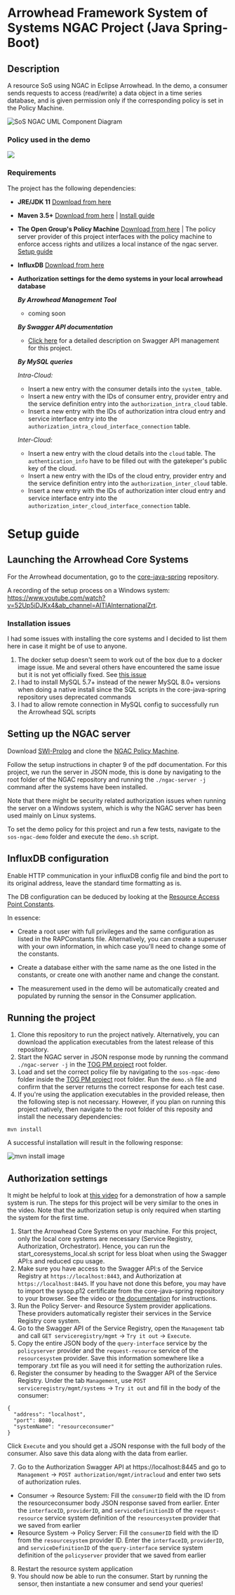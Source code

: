 # Arrowhead Framework System of Systems NGAC Project (Java Spring-Boot)

## Description
A resource SoS using NGAC in Eclipse Arrowhead. In the demo, a consumer sends requests to access (read/write) a data object in a time series database, and is given permission only if the corresponding policy is set in the Policy Machine.

![SoS NGAC UML Component Diagram](doc/SystemsHolistic2.png?raw=true "SoS NGAC UML Component Diagram")

### Policy used in the demo

<img src="doc/Policy.png">


### Requirements

The project has the following dependencies:
* **JRE/JDK 11** [Download from here](https://www.oracle.com/technetwork/java/javase/downloads/jdk11-downloads-5066655.html)
* **Maven 3.5+** [Download from here](http://maven.apache.org/download.cgi) | [Install guide](https://www.baeldung.com/install-maven-on-windows-linux-mac)
* **The Open Group's Policy Machine**  [Download from here](https://github.com/esen96/tog-ngac-crosscpp-LTU) | The policy server provider of this project interfaces with the policy machine to enforce access rights and utilizes a local instance of the ngac server. [Setup guide](#ngacserver)
* **InfluxDB** [Download from here](https://portal.influxdata.com/downloads/)  
* **Authorization settings for the demo systems in your local arrowhead database**

  ***By Arrowhead Management Tool***
  - coming soon
  
  ***By Swagger API documentation***
  
  - [Click here](#authorizationsettings) for a detailed description on Swagger API management for this project. 
  
  ***By MySQL queries***
  
  *Intra-Cloud:*
  - Insert a new entry with the consumer details into the `system_` table.
  - Insert a new entry with the IDs of consumer entry, provider entry and the service definition entry into the `authorization_intra_cloud` table.
  - Insert a new entry with the IDs of authorization intra cloud entry and service interface entry into the `authorization_intra_cloud_interface_connection` table.
  
  *Inter-Cloud:*
  - Insert a new entry with the cloud details into the `cloud` table. The `authentication_info` have to be filled out with the gatekeper's public key of the cloud.
  - Insert a new entry with the IDs of the cloud entry, provider entry and the service definition entry into the `authorization_inter_cloud` table.
  - Insert a new entry with the IDs of authorization inter cloud entry and service interface entry into the `authorization_inter_cloud_interface_connection` table.



# Setup guide

## Launching the Arrowhead Core Systems

For the Arrowhead documentation, go to the [core-java-spring](https://github.com/eclipse-arrowhead/core-java-spring) repository.

A recording of the setup process on a Windows system: https://www.youtube.com/watch?v=52Up5iDJKx4&ab_channel=AITIAInternationalZrt.

### Installation issues

I had some issues with installing the core systems and I decided to list them here in case it might be of use to anyone.

1) The docker setup doesn't seem to work out of the box due to a docker image issue. Me and several others have encountered the same issue but it is not yet officially fixed. See [this issue](https://github.com/eclipse-arrowhead/core-java-spring/issues/361)
2) I had to install MySQL 5.7+ instead of the newer MySQL 8.0+ versions when doing a native install since the SQL scripts in the core-java-spring repository uses deprecated commands
3) I had to allow remote connection in MySQL config to successfully run the Arrowhead SQL scripts




<a name="ngacserver" />

## Setting up the NGAC server

Download [SWI-Prolog](https://www.swi-prolog.org/Download.html) and clone the [NGAC Policy Machine](https://github.com/esen96/tog-ngac-crosscpp-LTU).

Follow the setup instructions in chapter 9 of the pdf documentation. For this project, we run the server in JSON mode, this is done by navigating to the root folder of the NGAC repository and running the ``./ngac-server -j`` command after the systems have been installed. 

Note that there might be security related authorization issues when running the server on a Windows system, which is why the NGAC server has been used mainly on Linux systems.

To set the demo policy for this project and run a few tests, navigate to the ``sos-ngac-demo`` folder and execute the ``demo.sh`` script.

## InfluxDB configuration
Enable HTTP communication in your influxDB config file and bind the port to its original address, leave the standard time formatting as is.

The DB configuration can be deduced by looking at the [Resource Access Point Constants](https://github.com/esen96/sos-ngac/blob/master/sos-ngac/sos-ngac-resource-system/src/main/java/ai/aitia/sos_ngac/resource_system/rap/RAPConstants.java).

In essence: 
* Create a root user with full privileges and the same configuration as listed in the RAPConstants file. Alternatively, you can create a superuser with your own information, in which case you'll need to change some of the constants. 

* Create a database either with the same name as the one listed in the constants, or create one with another name and change the constant.

* The measurement used in the demo will be automatically created and populated by running the sensor in the Consumer application. 

## Running the project

1) Clone this repository to run the project natively. Alternatively, you can download the application executables from the latest release of this repository.
2) Start the NGAC server in JSON response mode by running the command ``./ngac-server -j`` in the [TOG PM project](https://github.com/esen96/tog-ngac-crosscpp-LTU)  root folder.
3) Load and set the correct policy file by navigating to the ``sos-ngac-demo`` folder inside the [TOG PM project](https://github.com/esen96/tog-ngac-crosscpp-LTU)  root folder. Run the ``demo.sh`` file and confirm that the server returns the correct response for each test case.
4) If you're using the application executables in the provided release, then the following step is not necessary. However, if you plan on running this project natively, then navigate to the root folder of this reposity and install the necessary dependencies:

```
mvn install
```
A successful installation will result in the following response:

![mvn install image](doc/mvninstall.png?raw=true "mvn install")

<a name="authorizationsettings" />

## Authorization settings

It might be helpful to look at [this video](https://www.youtube.com/watch?v=9BHemnv3mQA&ab_channel=AITIAInternationalZrt.) for a demonstration of how a sample system is run. The steps for this project will be very similar to the ones in the video. Note that the authorization setup is only required when starting the system for the first time. 

1) Start the Arrowhead Core Systems on your machine. For this project, only the local core systems are necessary (Service Registry, Authorization, Orchestrator). Hence, you can run the start_coresystems_local.sh script for less bloat when using the Swagger API:s and reduced cpu usage.
2) Make sure you have access to the Swagger API:s of the Service Registry at ``https://localhost:8443``, and Authorization at ``https://localhost:8445``. If you have not done this before, you may have to import the sysop.p12 certificate from the core-java-spring repository to your browser. See the video or [the documentation](https://github.com/eclipse-arrowhead/core-java-spring) for instructions.
3) Run the Policy Server- and Resource System provider applications. These providers automatically register their services in the Service Registry core system. 
4) Go to the Swagger API of the Service Registry, open the ``Management`` tab and call ``GET serviceregistry/mgmt`` -> ``Try it out`` -> ``Execute``. 
5) Copy the entire JSON body of the ``query-interface`` service by the ``policyserver`` provider and the ``request-resource`` service of the ``resourcesystem`` provider. Save this information somewhere like a temporary .txt file as you will need it for setting the authorization rules.
6) Register the consumer by heading to the Swagger API of the Service Registry. Under the tab ``Management``, use ``POST serviceregistry/mgmt/systems`` -> ``Try it out`` and fill in the body of the consumer:

```
{
  "address": "localhost",
  "port": 8080,
  "systemName": "resourceconsumer"
}
```
Click ``Execute`` and you should get a JSON response with the full body of the consumer. Also save this data along with the data from earlier.

7) Go to the Authorization Swagger API at https://localhost:8445 and go to ``Management`` -> ``POST authorization/mgmt/intracloud`` and enter two sets of authorization rules.
 * Consumer -> Resource System: Fill the ``consumerID`` field with the ID from the resourceconsumer body JSON response saved from earlier. Enter the ``interfaceID``, ``providerID``, and ``serviceDefinitionID`` of the ``request-resource`` service system definition of the ``resourcesystem`` provider that we saved from earlier
 * Resource System -> Policy Server: Fill the ``consumerID`` field with the ID from the ``resourcesystem`` provider ID. Enter the ``interfaceID``, ``providerID``, and ``serviceDefinitionID`` of the ``query-interface`` service system definition of the ``policyserver`` provider that we saved from earlier
8) Restart the resource system application
9) You should now be able to run the consumer. Start by running the sensor, then instantiate a new consumer and send your queries!


